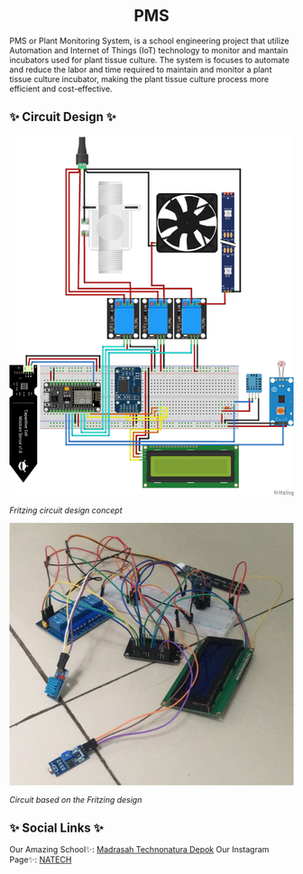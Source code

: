 <h1 align="center">PMS</h1>

PMS or Plant Monitoring System, is a school engineering project that utilize Automation and Internet of Things (IoT) technology to monitor and mantain incubators used for plant tissue culture. The system is focuses to automate and reduce the labor and time required to maintain and monitor a plant tissue culture incubator, making the plant tissue culture process more efficient and cost-effective.

## ✨ Circuit Design ✨
![Circuit1](/Image/SMARTINCUBATOR-AMICA-COMPLETE-I2C-FIXED.jpg)

*Fritzing circuit design concept*

![Circuit2](/Image/circuit.png)

*Circuit based on the Fritzing design*

## ✨ Social Links ✨
Our Amazing School✨: [Madrasah Technonatura Depok](https://www.technonatura.sch.id/)
Our Instagram Page✨: [NATECH](https://www.instagram.com/natecinovationinc/)
